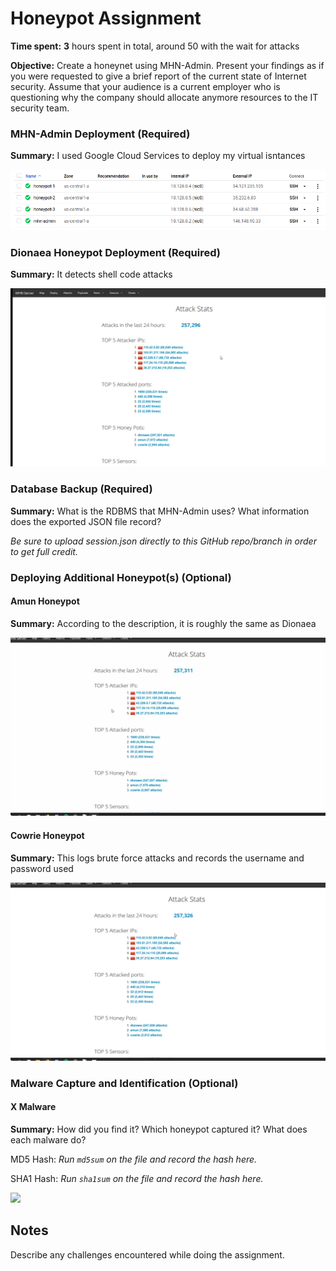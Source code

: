 # Honeypot Assignment

**Time spent:** **3** hours spent in total, around 50 with the wait for attacks

**Objective:** Create a honeynet using MHN-Admin. Present your findings as if you were requested to give a brief report of the current state of Internet security. Assume that your audience is a current employer who is questioning why the company should allocate anymore resources to the IT security team.

### MHN-Admin Deployment (Required)

**Summary:** I used Google Cloud Services to deploy my virtual isntances

<img src="GCInstance.png">

### Dionaea Honeypot Deployment (Required)

**Summary:** It detects shell code attacks

<img src="dionaea-honeypot.gif">

### Database Backup (Required) 

**Summary:** What is the RDBMS that MHN-Admin uses? What information does the exported JSON file record?

*Be sure to upload session.json directly to this GitHub repo/branch in order to get full credit.*

### Deploying Additional Honeypot(s) (Optional)

#### Amun Honeypot

**Summary:** According to the description, it is roughly the same as Dionaea

<img src="amun-honeypot.gif">

#### Cowrie Honeypot

**Summary:** This logs brute force attacks and records the username and password used

<img src="cowrie-honeypot.gif">

### Malware Capture and Identification (Optional)

#### X Malware

**Summary:** How did you find it? Which honeypot captured it? What does each malware do?

MD5 Hash: *Run `md5sum` on the file and record the hash here.*

SHA1 Hash: *Run `sha1sum` on the file and record the hash here.*

<img src="x-malware.gif">

## Notes

Describe any challenges encountered while doing the assignment.
